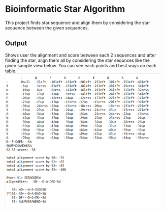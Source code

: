 # Bioinformatic Star Algorithm
This project finds star sequence and align them by considering the star sequence between the given sequences.

## Output
Shows user the alignment and score between each 2 sequences and after finding the star, align them all by considering the star sequnces like the given sample view below. You can see each points and best ways on each table.
![alt-tag](result.jpg)
